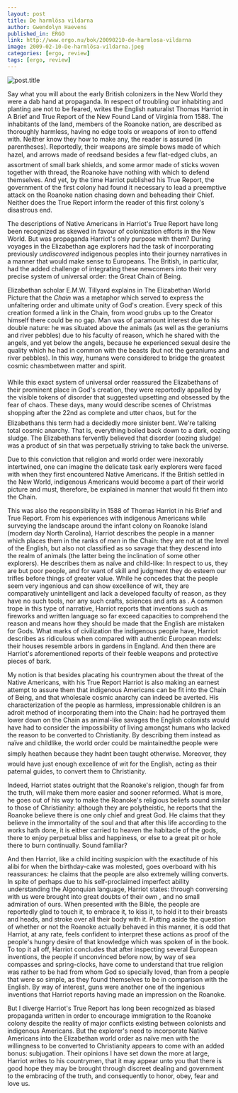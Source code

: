 ```yaml
---
layout: post
title: De harmlösa vildarna
author: Gwendolyn Haevens
published_in: ERGO
link: http://www.ergo.nu/bok/20090210-de-harmlosa-vildarna
image: 2009-02-10-De-harmlösa-vildarna.jpeg
categories: [ergo, review]
tags: [ergo, review]
---
```

![post.title](/assets/img/2009-02-10-De-harmlösa-vildarna.jpeg)

Say what you will about the early British colonizers in the New World they were a dab hand at propaganda. <!--more-->
In respect of troubling our inhabiting and planting are not to be feared, writes the English naturalist Thomas Harriot in A Brief and True Report of the New Found Land of Virginia from 1588. The inhabitants of the land, members of the Roanoke nation, are described as thoroughly harmless, having no edge tools or weapons of iron to offend with. Neither know they how to make any, the reader is assured (in parentheses). Reportedly, their weapons are simple bows made of which hazel, and arrows made of reedsand besides a few flat-edged clubs, an assortment of small bark shields, and some armor made of sticks woven together with thread, the Roanoke have nothing with which to defend themselves. And yet, by the time Harriot published his True Report, the government of the first colony had found it necessary to lead a preemptive attack on the Roanoke nation chasing down and beheading their Chief. Neither does the True Report inform the reader of this first colony's disastrous end.

The descriptions of Native Americans in Harriot's True Report have long been recognized as skewed in favour of colonization efforts in the New World. But was propaganda Harriot's only purpose with them? During voyages in the Elizabethan age explorers had the task of incorporating previously *undiscovered* indigenous peoples into their journey narratives in a manner that would make sense to Europeans. The British, in particular, had the added challenge of integrating these newcomers into their very precise system of universal order: the Great Chain of Being.

Elizabethan scholar E.M.W. Tillyard explains in The Elizabethan World Picture that the *Chain* was a metaphor which served to express the unfaltering order and ultimate unity of God's creation. Every speck of this creation formed a link in the Chain, from wood grubs up to the Creator himself there could be no gap. Man was of paramount interest due to his double nature: he was situated above the animals (as well as the geraniums and river pebbles) due to his faculty of reason, which he shared with the angels, and yet below the angels, because he experienced sexual desire the quality which he had in common with the beasts (but not the geraniums and river pebbles). In this way, humans were considered to bridge the greatest cosmic chasmbetween matter and spirit.

While this exact system of universal order reassured the Elizabethans of their prominent place in God's creation, they were reportedly appalled by the visible tokens of disorder that suggested upsetting and obsessed by the fear of chaos. These days, many would describe scenes of Christmas shopping after the 22nd as complete and utter chaos, but for the Elizabethans this term had a decidedly more sinister bent. We're talking total cosmic anarchy. That is, everything boiled back down to a dark, oozing sludge. The Elizabethans fervently believed that disorder (oozing sludge) was a product of sin that was perpetually striving to take back the universe.

Due to this conviction that religion and world order were inexorably intertwined, one can imagine the delicate task early explorers were faced with when they first encountered Native Americans. If the British settled in the New World, indigenous Americans would become a part of their world picture and must, therefore, be explained in manner that would fit them into the Chain.

This was also the responsibility in 1588 of Thomas Harriot in his Brief and True Report. From his experiences with indigenous Americans while surveying the landscape around the infant colony on Roanoke Island (modern day North Carolina), Harriot describes the people in a manner which places them in the ranks of *men* in the Chain: they are not at the level of the English, but also not classified as so savage that they descend into the realm of animals (the latter being the inclination of some other explorers). He describes them as naïve and child-like: In respect to us, they are but poor people, and for want of skill and judgment they do esteem our trifles before things of greater value. While he concedes that the people seem very ingenious and can show excellence of wit, they are comparatively unintelligent and lack a developed faculty of reason, as they have no such tools, nor any such crafts, sciences and arts as . A common trope in this type of narrative, Harriot reports that inventions such as fireworks and written language so far exceed capacities to comprehend the reason and means how they should be made that the English are mistaken for Gods. What marks of civilization the indigenous people have, Harriot describes as ridiculous when compared with authentic European models: their houses resemble arbors in gardens in England. And then there are Harriot's aforementioned reports of their feeble weapons and protective pieces of bark.

My notion is that besides placating his countrymen about the threat of the Native Americans, with his True Report Harriot is also making an earnest attempt to assure them that indigenous Americans can be fit into the Chain of Being, and that wholesale cosmic anarchy can indeed be averted. His characterization of the people as harmless, impressionable children is an adroit method of incorporating them into the Chain: had he portrayed them lower down on the Chain as animal-like savages the English colonists would have had to consider the impossibility of living amongst humans who lacked the reason to be converted to Christianity. By describing them instead as naïve and childlike, the world order could be maintainedthe people were simply heathen because they hadnt been taught otherwise. Moreover, they would have just enough excellence of wit for the English, acting as their paternal guides, to convert them to Christianity.

Indeed, Harriot states outright that the Roanoke's religion, though far from the truth, will make them more easier and sooner reformed. What is more, he goes out of his way to make the Roanoke's religious beliefs sound similar to those of Christianity: although they are polytheistic, he reports that the Roanoke believe there is one only chief and great God. He claims that they believe in the immortality of the soul and that after this life according to the works hath done, it is either carried to heaven the habitacle of the gods, there to enjoy perpetual bliss and happiness, or else to a great pit or hole there to burn continually. Sound familiar?

And then Harriot, like a child inciting suspicion with the exactitude of his alibi for when the birthday-cake was molested, goes overboard with his reassurances: he claims that the people are also extremely willing converts. In spite of perhaps due to his self-proclaimed imperfect ability understanding the Algonquian language, Harriot states: through conversing with us were brought into great doubts of their own , and no small admiration of ours. When presented with the Bible, the people are reportedly glad to touch it, to embrace it, to kiss it, to hold it to their breasts and heads, and stroke over all their body with it. Putting aside the question of whether or not the Roanoke actually behaved in this manner, it is odd that Harriot, at any rate, feels confident to interpret these actions as proof of the people's hungry desire of that knowledge which was spoken of in the book. To top it all off, Harriot concludes that after inspecting several European inventions, the people if unconvinced before now, by way of sea compasses and spring-clocks, have come to understand that true religion was rather to be had from whom God so specially loved, than from a people that were so simple, as they found themselves to be in comparison with the English. By way of interest, guns were another one of the ingenious inventions that Harriot reports having made an impression on the Roanoke.

But I diverge Harriot's True Report has long been recognized as biased propaganda written in order to encourage immigration to the Roanoke colony despite the reality of major conflicts existing between colonists and indigenous Americans. But the explorer's need to incorporate Native Americans into the Elizabethan world order as naïve men with the willingness to be converted to Christianity appears to come with an added bonus: subjugation. Their opinions I have set down the more at large, Harriot writes to his countrymen, that it may appear unto you that there is good hope they may be brought through discreet dealing and government to the embracing of the truth, and consequently to honor, obey, fear and love us.
